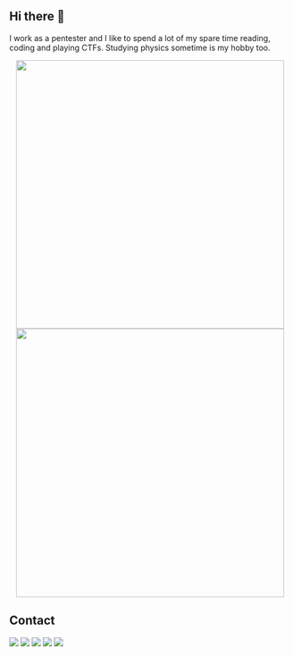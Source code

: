 ## Hi there 👋

I work as a pentester and I like to spend a lot of my spare time reading, coding and playing CTFs. Studying physics sometime is my hobby too.

<div align="center">
    <a href="https://github.com/torsh4rk">
      <img width="480px" src="https://github-readme-stats.vercel.app/api?username=torsh4rk&show_icons=true&theme=chartreuse-dark&include_all_commits=true&count_private=true&hide=issues" />
    </a>
      <img width="480px" src="https://github-readme-stats.vercel.app/api/top-langs/?username=torsh4rk&langs_count=8&layout=compact&theme=radical" />
</div>


## Contact

<div style="display: inline_block">
   <a href="https://twitter.com/torsh4rk" target="_blank"><img src="https://img.shields.io/badge/@torsh4rk-grey.svg?style=square&logo=twitter" target="_blank"></a>
   <a href="https://www.linkedin.com/in/cadu-angelotti-b11565127/" target="_blank"><img src="https://img.shields.io/badge/Cadu-Angelotti-blue.svg?style=square&logo=linkedin" target="_blank"></a>
   <a href="https://www.instagram.com/torsh4rk" target="_blank"><img src="https://img.shields.io/badge/@torsh4rk-brown.svg?style=square&logo=instagram" target="_blank"></a>
   <a href="https://hackthebox.eu/profile/102779" target="_blank"><img src="https://img.shields.io/badge/torsh4rk-black?style=square&logo=hackthebox" target="_blank" ></a>
   <a href="https://ctftime.org/team/147700" target="_blank"><img src="https://img.shields.io/badge/torsh4rk_CTFtime-darkred?style=square&logo=ctftime" target="_blank"></a>

</div>
